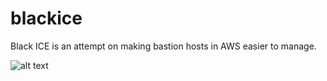 # blackice
Black ICE is an attempt on making bastion hosts in AWS easier to manage.

![alt text](https://www.c64-wiki.com/images/a/a9/NeuromancerPicCyberspaceICE.png "Go ahead. Make my day.")
